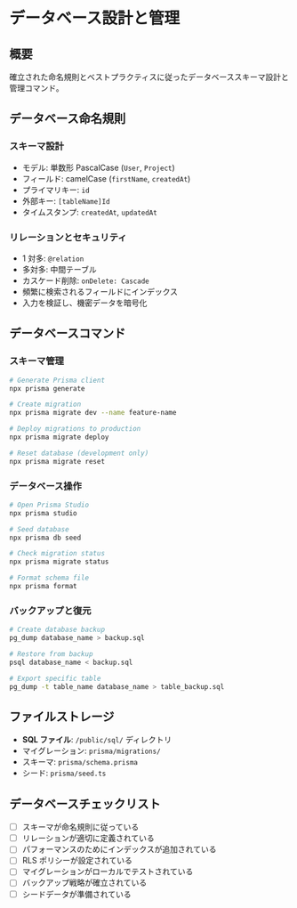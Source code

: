 # データベース設計と管理

## 概要

確立された命名規則とベストプラクティスに従ったデータベーススキーマ設計と管理コマンド。

## データベース命名規則

### スキーマ設計

- モデル: 単数形 PascalCase (`User`, `Project`)
- フィールド: camelCase (`firstName`, `createdAt`)
- プライマリキー: `id`
- 外部キー: `[tableName]Id`
- タイムスタンプ: `createdAt`, `updatedAt`

### リレーションとセキュリティ

- 1 対多: `@relation`
- 多対多: 中間テーブル
- カスケード削除: `onDelete: Cascade`
- 頻繁に検索されるフィールドにインデックス
- 入力を検証し、機密データを暗号化

## データベースコマンド

### スキーマ管理

```bash
# Generate Prisma client
npx prisma generate

# Create migration
npx prisma migrate dev --name feature-name

# Deploy migrations to production
npx prisma migrate deploy

# Reset database (development only)
npx prisma migrate reset
```

### データベース操作

```bash
# Open Prisma Studio
npx prisma studio

# Seed database
npx prisma db seed

# Check migration status
npx prisma migrate status

# Format schema file
npx prisma format
```

### バックアップと復元

```bash
# Create database backup
pg_dump database_name > backup.sql

# Restore from backup
psql database_name < backup.sql

# Export specific table
pg_dump -t table_name database_name > table_backup.sql
```

## ファイルストレージ

- **SQL ファイル**: `/public/sql/` ディレクトリ
- マイグレーション: `prisma/migrations/`
- スキーマ: `prisma/schema.prisma`
- シード: `prisma/seed.ts`

## データベースチェックリスト

- [ ] スキーマが命名規則に従っている
- [ ] リレーションが適切に定義されている
- [ ] パフォーマンスのためにインデックスが追加されている
- [ ] RLS ポリシーが設定されている
- [ ] マイグレーションがローカルでテストされている
- [ ] バックアップ戦略が確立されている
- [ ] シードデータが準備されている
